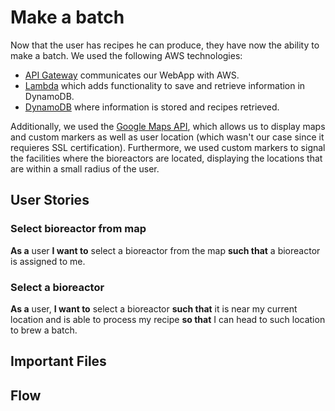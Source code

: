 # Make a batch
Now that the user has recipes he can produce, they have now the ability to make a batch. We used the following AWS technologies:
* [API Gateway](https://aws.amazon.com/api-gateway/ "API Gateway") communicates our WebApp with AWS.
* [Lambda](https://aws.amazon.com/lambda/ "Lambda") which adds functionality to save and retrieve information in DynamoDB.
* [DynamoDB](https://aws.amazon.com/dynamodb/ "DynamoDB") where information is stored and recipes retrieved. 

Additionally, we used the [Google Maps API](https://developers.google.com/maps/documentation/javascript/tutorial "Maps"), which allows us to display maps and custom markers as well as user location (which wasn't our case since it requieres SSL certification). Furthermore, we used custom markers to signal the facilities where the bioreactors are located, displaying the locations that are within a small radius of the user. 
## User Stories 
### Select bioreactor from map
**As a** user **I want to** select a bioreactor from the map **such that** a bioreactor is assigned to me.
### Select a bioreactor
**As a** user, **I want to** select a bioreactor **such that** it is near my current location and is able to process my recipe **so that** I can head to such location to brew a batch.
## Important Files 
## Flow
